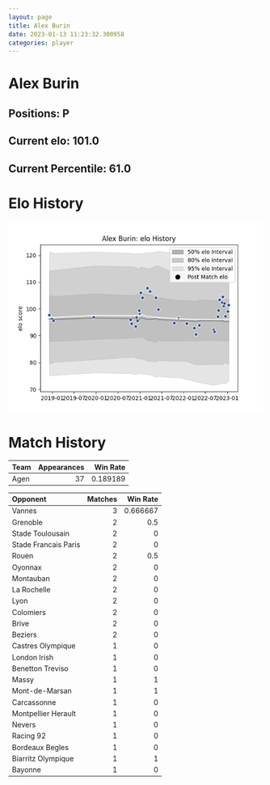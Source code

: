 ```yaml
---  
layout: page  
title: Alex Burin  
date: 2023-01-13 11:23:32.300958  
categories: player  
---
```

# Alex Burin

## Positions: P

## Current elo: 101.0

## Current Percentile: 61.0

# Elo History


![elo history](history_AlexBurin.png)
# Match History


| Team   |   Appearances |   Win Rate |
|:-------|--------------:|-----------:|
| Agen   |            37 |   0.189189 |

| Opponent             |   Matches |   Win Rate |
|:---------------------|----------:|-----------:|
| Vannes               |         3 |   0.666667 |
| Grenoble             |         2 |   0.5      |
| Stade Toulousain     |         2 |   0        |
| Stade Francais Paris |         2 |   0        |
| Rouen                |         2 |   0.5      |
| Oyonnax              |         2 |   0        |
| Montauban            |         2 |   0        |
| La Rochelle          |         2 |   0        |
| Lyon                 |         2 |   0        |
| Colomiers            |         2 |   0        |
| Brive                |         2 |   0        |
| Beziers              |         2 |   0        |
| Castres Olympique    |         1 |   0        |
| London Irish         |         1 |   0        |
| Benetton Treviso     |         1 |   0        |
| Massy                |         1 |   1        |
| Mont-de-Marsan       |         1 |   1        |
| Carcassonne          |         1 |   0        |
| Montpellier Herault  |         1 |   0        |
| Nevers               |         1 |   0        |
| Racing 92            |         1 |   0        |
| Bordeaux Begles      |         1 |   0        |
| Biarritz Olympique   |         1 |   1        |
| Bayonne              |         1 |   0        |